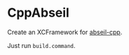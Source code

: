 # CppAbseil

Create an XCFramework for [abseil-cpp](https://github.com/abseil/abseil-cpp).

Just run `build.command`.